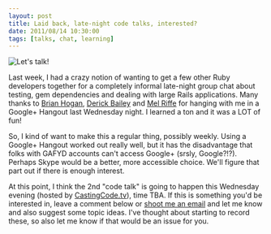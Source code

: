 ```yaml
---
layout: post
title: Laid back, late-night code talks, interested?
date: 2011/08/14 10:30:00
tags: [talks, chat, learning]
---
```


<img src='/assets/images/microphone.png' alt="Let's talk!" class='float-left mr-4 bordered-image' />

Last week, I had a crazy notion of wanting to get a few other Ruby developers together for a completely informal late-night group chat about testing, gem dependencies and dealing with large Rails applications.  Many thanks to [Brian Hogan](http://bphogan.com), [Derick Bailey](http://derickbailey.lostechies.com) and [Mel Riffe](http://melriffe.info) for hanging with me in a Google+ Hangout last Wednesday night.  I learned a ton and it was a LOT of fun!

So, I kind of want to make this a regular thing, possibly weekly.  Using a Google+ Hangout worked out really well, but it has the disadvantage that folks with GAFYD accounts can't access Google+ (srsly, Google?!?).  Perhaps Skype would be a better, more accessible choice.  We'll figure that part out if there is enough interest.

At this point, I think the 2nd "code talk" is going to happen this Wednesday evening (hosted by [CastingCode.tv](http://castingcode.tv)), time TBA.  If this is something you'd be interested in, leave a comment below or [shoot me an email](mailto:joey@30cubits.com) and let me know and also suggest some topic ideas.  I've thought about starting to record these, so also let me know if that would be an issue for you.
